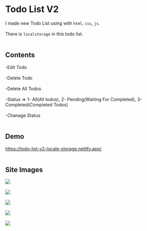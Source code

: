 # Todo List V2

I made new Todo List using with `html`, `css`, `js`. <br><br>
There is `localstorage` in this todo list. <br><br>

## Contents

-Edit Todo <br><br>
-Delete Todo <br><br>
-Delete All Todos <br><br>
-Status => 1- All(All todos), 2- Pending(Waiting For Completed), 3-Completed(Completed Todos) <br><br>
-Chanage Status <br><br>

## Demo

https://todo-list-v2-locale-storage.netlify.app/ <br><br>

## Site Images

![](https://i.hizliresim.com/9d1iq81.png) <br><br>
![](https://i.hizliresim.com/pe8qo1x.png) <br><br>
![](https://i.hizliresim.com/tjswjyg.png) <br><br>
![](https://i.hizliresim.com/7cgjwrj.png) <br><br>
![](https://i.hizliresim.com/m2b5hsy.png) <br><br>
